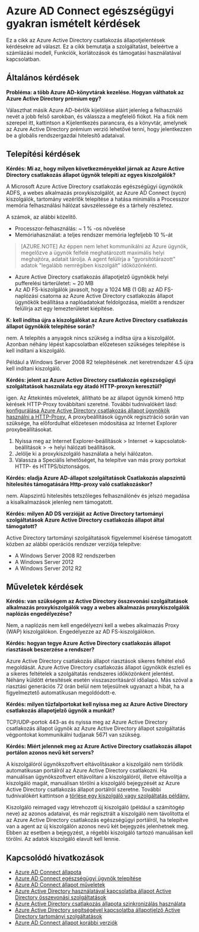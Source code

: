 <properties
    pageTitle="Azure AD Connect állapotjelző – gyakori kérdések"
    description="Ez a cikk az Azure Active Directory csatlakozás állapotjelentések kérdésekre ad választ. Ez a cikk bemutatja a szolgáltatást, beleértve a számlázási modell, Funkciók, korlátozások és támogatási használatával kapcsolatban."
    services="active-directory"
    documentationCenter=""
    authors="billmath"
    manager="samueld"
    editor="curtand"/>

<tags
    ms.service="active-directory"
    ms.workload="identity"
    ms.tgt_pltfrm="na"
    ms.devlang="na"
    ms.topic="article"
    ms.date="10/18/2016"
    ms.author="vakarand"/>


# <a name="azure-ad-connect-health-frequently-asked-questions-faq"></a>Azure AD Connect egészségügyi gyakran ismételt kérdések

Ez a cikk az Azure Active Directory csatlakozás állapotjelentések kérdésekre ad választ. Ez a cikk bemutatja a szolgáltatást, beleértve a számlázási modell, Funkciók, korlátozások és támogatási használatával kapcsolatban.

## <a name="general-questions"></a>Általános kérdések



**Probléma: a több Azure AD-könyvtárak kezelése. Hogyan válthatok az Azure Active Directory prémium egy?**

Választhat másik Azure AD-bérlők kijelölése aláírt jelenleg a felhasználó nevét a jobb felső sarokban, és válassza a megfelelő fiókot. Ha a fiók nem szerepel itt, kattintson a Kijelentkezés parancsra, és a könyvtár, amelynek az Azure Active Directory prémium verzió lehetővé tenni, hogy jelentkezzen be a globális rendszergazdai hitelesítő adataival.

## <a name="installation-questions"></a>Telepítési kérdések



**Kérdés: Mi az, hogy milyen következményekkel járnak az Azure Active Directory csatlakozás állapot ügynök telepíti az egyes kiszolgálók?**

A Microsoft Azure Active Directory csatlakozás egészségügyi ügynökök ADFS, a webes alkalmazás proxykiszolgálót, az Azure AD Connect (sycn) kiszolgálók, tartomány vezérlők telepítése a hatása minimális a Processzor memória felhasználási hálózat sávszélessége és a tárhely részletez.

A számok, az alábbi közelítő.

- Processzor-felhasználás: ~ 1 % -os növelése
- Memóriahasználat: a teljes rendszer memória legfeljebb 10 %-át

>[AZURE.NOTE] Az éppen nem lehet kommunikálni az Azure ügynök, megelőzve a ügynök felfelé meghatározott maximális helyi meghajtóra, adatait tárolja. A agent felülírja a "gyorsítótárazott" adatok "legalább nemrégiben kiszolgált" időközönkénti.

- Azure Active Directory csatlakozás állapotjelző ügynökök helyi pufferelési tárterületet: ~ 20 MB
- Az AD FS-kiszolgálók javasolt, hogy a 1024 MB (1 GB) az AD FS-naplózási csatorna az Azure Active Directory csatlakozás állapot ügynökök beállítása a naplóadatokat feldolgozása, mielőtt a rendszer felülírja azt egy lemezterületet kiépítése.

**K: kell indítsa újra a kiszolgálókat az Azure Active Directory csatlakozás állapot ügynökök telepítése során?**

nem. A telepítés a anyagok nincs szükség a indítsa újra a kiszolgálót. Azonban néhány lépést kapcsolatban előzetesen szükséges telepítése is kell indítani a kiszolgáló.

Például a Windows Server 2008 R2 telepítésének .net keretrendszer 4.5 újra kell indítani kiszolgáló.


**Kérdés: jelent az Azure Active Directory csatlakozás egészségügyi szolgáltatások használata egy átadó HTTP-proxyn keresztül?**

igen.  Az Áttekintés műveletek, állítható be az állapot ügynök kimenő http kérések HTTP-Proxy továbbítani szeretné. További tudnivalókért lásd: [konfigurálása Azure Active Directory csatlakozás állapot ügynökök használni a HTTP-Proxy.](active-directory-aadconnect-health-agent-install.md#configure-azure-ad-connect-health-agents-to-use-http-proxy)
A proxybeállítások ügynök regisztráció során van szüksége, ha előfordulhat előzetesen módosítása az Internet Explorer proxybeállításokat.
1. Nyissa meg az Internet Explorer-beállítások > Internet -> kapcsolatok-beállítások > -> helyi hálózati beállítások.
2. Jelölje ki a proxykiszolgáló használata a helyi hálózaton.
3. Válassza a Speciális lehetőséget, ha telepítve van más proxy portokat HTTP- és HTTPS/biztonságos.

**Kérdés: eladja Azure AD-állapot szolgáltatások Csatlakozás alapszintű hitelesítés támogatására Http-proxy való csatlakozáskor?**

nem. Alapszintű hitelesítés tetszőleges felhasználónév és jelszó megadása a kisalkalmazások jelenleg nem támogatott.


**Kérdés: milyen AD DS verzióját az Active Directory tartományi szolgáltatások Azure Active Directory csatlakozás állapot által támogatott?**

Active Directory tartományi szolgáltatások figyelemmel kísérése támogatott közben az alábbi operációs rendszer verziója telepítve:

- A Windows Server 2008 R2 rendszerben
- A Windows Server 2012
- A Windows Server 2012 R2

## <a name="operations-questions"></a>Műveletek kérdések



**Kérdés: van szükségem az Active Directory összevonási szolgáltatások alkalmazás proxykiszolgálók vagy a webes alkalmazás proxykiszolgálók naplózás engedélyezése?**

Nem, a naplózás nem kell engedélyezni kell a webes alkalmazás Proxy (WAP) kiszolgálókon. Engedélyezze az AD FS-kiszolgálókon.


**Kérdés: hogyan tegye Azure Active Directory csatlakozás állapot riasztások beszerzése a rendszer?**

Azure Active Directory csatlakozás állapot riasztások sikeres feltétel első megoldását. Azure Active Directory csatlakozás állapot ügynökök észleli és a sikeres feltételek a szolgáltatás rendszeres időközönként jelentést. Néhány küldött értesítések esetén visszaszorításáról időalapú. Más szóval a riasztási generációs 72 órán belül nem teljesülnek ugyanazt a hibát, ha a figyelmeztető automatikusan megoldódott-e.




**Kérdés: milyen tűzfalportokat kell nyissa meg az Azure Active Directory csatlakozás állapotjelző ügynök a munkát?**

TCP/UDP-portok 443-as és nyissa meg az Azure Active Directory csatlakozás állapot ügynök az Azure Active Directory állapot szolgáltatás végpontokat kommunikálni tudjanak 5671 van szükség.


**Kérdés: Miért jelennek meg az Azure Active Directory csatlakozás állapot portálon azonos nevű két servers?**

A kiszolgálóról ügynökszoftvert eltávolításakor a kiszolgáló nem törlődik automatikusan portálról az Azure Active Directory csatlakozni.  Ha manuálisan ügynökszoftvert eltávolítani a kiszolgálóról, illetve eltávolítja a kiszolgáló magát, manuálisan törölni a kiszolgáló bejegyzését az Azure Active Directory csatlakozás állapot portálról szeretne. További tudnivalókért kattintson a [törlése egy kiszolgáló vagy szolgáltatás példány.](active-directory-aadconnect-health-operations.md#delete-a-server-or-service-instance)

Kiszolgáló reimaged vagy létrehozott új kiszolgáló (például a számítógép neve) az azonos adataival, és már regisztrált a kiszolgáló nem távolította el az Azure Active Directory csatlakozás egészségügyi portálról, ha telepítve van a agent az új kiszolgálón azonos nevű két bejegyzés jelenhetnek meg.  
Ebben az esetben a bejegyzést, a régebbi kiszolgáló tartozó manuálisan kell törölni. Az adatok kiszolgáló elavult kell lennie.

## <a name="related-links"></a>Kapcsolódó hivatkozások

* [Azure AD Connect állapota](active-directory-aadconnect-health.md)
* [Azure AD Connect egészségügyi ügynök telepítése](active-directory-aadconnect-health-agent-install.md)
* [Azure AD Connect állapot műveletek](active-directory-aadconnect-health-operations.md)
* [Azure Active Directory használatával kapcsolatba állapot Active Directory összevonási szolgáltatások](active-directory-aadconnect-health-adfs.md)
* [Azure Active Directory csatlakozás állapota szinkronizálás használata](active-directory-aadconnect-health-sync.md)
* [Azure Active Directory segítségével kapcsolatba állapotjelző Active Directory tartományi szolgáltatások](active-directory-aadconnect-health-adds.md)
* [Azure AD Connect állapot korábbi verziók](active-directory-aadconnect-health-version-history.md)
